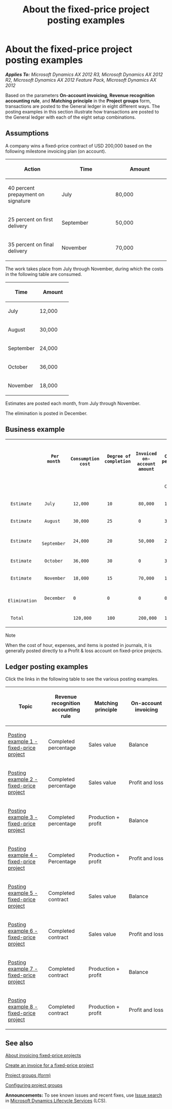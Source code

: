 ﻿---
title: About the fixed-price project posting examples
TOCTitle: About the fixed-price project posting examples
ms:assetid: d6a5c49d-baab-4c2f-aa5c-c98c4643e246
ms:mtpsurl: https://technet.microsoft.com/en-us/library/Aa499390(v=AX.60)
ms:contentKeyID: 36059537
ms.date: 04/18/2014
mtps_version: v=AX.60
f1_keywords:
- fixed-price
- project posting
---

# About the fixed-price project posting examples 


_**Applies To:** Microsoft Dynamics AX 2012 R3, Microsoft Dynamics AX 2012 R2, Microsoft Dynamics AX 2012 Feature Pack, Microsoft Dynamics AX 2012_

Based on the parameters **On-account invoicing**, **Revenue recognition accounting rule**, and **Matching principle** in the **Project groups** form, transactions are posted to the General ledger in eight different ways. The posting examples in this section illustrate how transactions are posted to the General ledger with each of the eight setup combinations.

## Assumptions

A company wins a fixed-price contract of USD 200,000 based on the following milestone invoicing plan (on account).

<table>
<colgroup>
<col style="width: 33%" />
<col style="width: 33%" />
<col style="width: 33%" />
</colgroup>
<thead>
<tr class="header">
<th><p>Action</p></th>
<th><p>Time</p></th>
<th><p>Amount</p></th>
</tr>
</thead>
<tbody>
<tr class="odd">
<td><p>40 percent prepayment on signature</p></td>
<td><p>July</p></td>
<td><p>80,000</p></td>
</tr>
<tr class="even">
<td><p>25 percent on first delivery</p></td>
<td><p>September</p></td>
<td><p>50,000</p></td>
</tr>
<tr class="odd">
<td><p>35 percent on final delivery</p></td>
<td><p>November</p></td>
<td><p>70,000</p></td>
</tr>
</tbody>
</table>


The work takes place from July through November, during which the costs in the following table are consumed.

<table>
<colgroup>
<col style="width: 50%" />
<col style="width: 50%" />
</colgroup>
<thead>
<tr class="header">
<th><p>Time</p></th>
<th><p>Amount</p></th>
</tr>
</thead>
<tbody>
<tr class="odd">
<td><p>July</p></td>
<td><p>12,000</p></td>
</tr>
<tr class="even">
<td><p>August</p></td>
<td><p>30,000</p></td>
</tr>
<tr class="odd">
<td><p>September</p></td>
<td><p>24,000</p></td>
</tr>
<tr class="even">
<td><p>October</p></td>
<td><p>36,000</p></td>
</tr>
<tr class="odd">
<td><p>November</p></td>
<td><p>18,000</p></td>
</tr>
</tbody>
</table>


Estimates are posted each month, from July through November.

The elimination is posted in December.

## Business example

<table xmlns="http://www.w3.org/1999/xhtml"> <tr><th colspan="1"> <p></p> </th><th colspan="1"> <p>
   
	 Per month
  </p> </th><th colspan="1"> <p>
   
	 Consumption cost
  </p> </th><th colspan="1"> <p>
   
	 Degree of completion
  </p> </th><th colspan="1"> <p>
   
	 Invoiced on-account amount
  </p> </th><th colspan="1"> <p>
   
	 Completed percentage
  </p> </th><th colspan="1"> <p>
   
	 Completed percentage
  </p> </th><th colspan="1"> <p>
   
	 Completed contract
  </p> </th><th colspan="1"> <p>
   
	 Completed contract
  </p> </th></tr> <tr><td colspan="1"> <p></p> </td><td colspan="1"> <p></p> </td><td colspan="1"> <p></p> </td><td colspan="1"> <p></p> </td><td colspan="1"> <p></p> </td><td colspan="1"> <p>
   
	 Cost
  </p> </td><td colspan="1"> <p>
   
	 Revenue
  </p> </td><td colspan="1"> <p>
   
	 Cost 
  </p> </td><td colspan="1"> <p>
   
	 Revenue
  </p> </td></tr> <tr><td colspan="1"> <p>
   
	 Estimate
  </p> </td><td colspan="1"> <p>
   
	 July
  </p> </td><td colspan="1"> <p>
   
	 12,000
  </p> </td><td colspan="1"> <p>
   
	 10
  </p> </td><td colspan="1"> <p>
   
	 80,000
  </p> </td><td colspan="1"> <p>
   
	 12,000
  </p> </td><td colspan="1"> <p>
   
	 20,000
  </p> </td><td colspan="1"> <p>
   
	 0
  </p> </td><td colspan="1"> <p>
   
	 0
  </p> </td></tr> <tr><td colspan="1"> <p>
   
	 Estimate
  </p> </td><td colspan="1"> <p>
   
	 August
  </p> </td><td colspan="1"> <p>
   
	 30,000
  </p> </td><td colspan="1"> <p>
   
	 25
  </p> </td><td colspan="1"> <p>
   
	 0
  </p> </td><td colspan="1"> <p>
   
	 30,000
  </p> </td><td colspan="1"> <p>
   
	 50,000
  </p> </td><td colspan="1"> <p>
   
	 0
  </p> </td><td colspan="2"> <p>
   
	 0
  </p> </td></tr> <tr><td colspan="1"> <p>
   
	 Estimate
  </p> </td><td colspan="1"> <p>
   
	 September
  </p> </td><td colspan="1"> <p>
   
	 24,000
  </p> </td><td colspan="1"> <p>
   
	 20
  </p> </td><td colspan="1"> <p>
   
	 50,000
  </p> </td><td colspan="1"> <p>
   
	 24,000
  </p> </td><td colspan="1"> <p>
   
	 40,000
  </p> </td><td colspan="1"> <p>
   
	 0
  </p> </td><td colspan="2"> <p>
   
	 0
  </p> </td></tr> <tr><td colspan="1"> <p>
   
	 Estimate
  </p> </td><td colspan="1"> <p>
   
	 October
  </p> </td><td colspan="1"> <p>
   
	 36,000
  </p> </td><td colspan="1"> <p>
   
	 30
  </p> </td><td colspan="1"> <p>
   
	 0
  </p> </td><td colspan="1"> <p>
   
	 36,000
  </p> </td><td colspan="1"> <p>
   
	 60,000
  </p> </td><td colspan="1"> <p>
   
	 0
  </p> </td><td colspan="2"> <p>
   
	 0
  </p> </td></tr> <tr><td colspan="1"> <p>
   
	 Estimate
  </p> </td><td colspan="1"> <p>
   
	 November
  </p> </td><td colspan="1"> <p>
   
	 18,000
  </p> </td><td colspan="1"> <p>
   
	 15
  </p> </td><td colspan="1"> <p>
   
	 70,000
  </p> </td><td colspan="1"> <p>
   
	 18,000
  </p> </td><td colspan="1"> <p>
   
	 30,000
  </p> </td><td colspan="1"> <p>
   
	 0
  </p> </td><td colspan="2"> <p>
   
	 0
  </p> </td></tr> <tr><td colspan="1"> <p>
   
	 Elimination
  </p> </td><td colspan="1"> <p>
   
	 December
  </p> </td><td colspan="1"> <p>
   
	 0
  </p> </td><td colspan="1"> <p>
   
	 0
  </p> </td><td colspan="1"> <p>
   
	 0
  </p> </td><td colspan="1"> <p>
   
	 0
  </p> </td><td colspan="1"> <p>
   
	 0
  </p> </td><td colspan="1"> <p>
   
	 120,000
  </p> </td><td colspan="2"> <p>
   
	 200,000
  </p> </td></tr> <tr><td colspan="1"> <p>
   
	 Total
  </p> </td><td colspan="1"> <p></p> </td><td colspan="1"> <p>
   
	 120,000
  </p> </td><td colspan="1"> <p>
   
	 100
  </p> </td><td colspan="1"> <p>
   
	 200,000
  </p> </td><td colspan="1"> <p>
   
	 120,000
  </p> </td><td colspan="1"> <p>
   
	 200,000
  </p> </td><td colspan="1"> <p>
   
	 120,000
  </p> </td><td colspan="2"> <p>
   
	 200,000
  </p> </td></tr> </table>


> [!NOTE]
> <P>When the cost of hour, expenses, and items is posted in journals, it is generally posted directly to a Profit &amp; loss account on fixed-price projects.</P>



## Ledger posting examples

Click the links in the following table to see the various posting examples.

<table>
<colgroup>
<col style="width: 25%" />
<col style="width: 25%" />
<col style="width: 25%" />
<col style="width: 25%" />
</colgroup>
<thead>
<tr class="header">
<th><p>Topic</p></th>
<th><p>Revenue recognition accounting rule</p></th>
<th><p>Matching principle</p></th>
<th><p>On-account invoicing</p></th>
</tr>
</thead>
<tbody>
<tr class="odd">
<td><p><a href="posting-example-1-fixed-price-project.md">Posting example 1 - fixed-price project</a></p></td>
<td><p>Completed percentage</p></td>
<td><p>Sales value</p></td>
<td><p>Balance</p></td>
</tr>
<tr class="even">
<td><p><a href="posting-example-2-fixed-price-project.md">Posting example 2 - fixed-price project</a></p></td>
<td><p>Completed percentage</p></td>
<td><p>Sales value</p></td>
<td><p>Profit and loss</p></td>
</tr>
<tr class="odd">
<td><p><a href="posting-example-3-fixed-price-project.md">Posting example 3 - fixed-price project</a></p></td>
<td><p>Completed percentage</p></td>
<td><p>Production + profit</p></td>
<td><p>Balance</p></td>
</tr>
<tr class="even">
<td><p><a href="posting-example-4-fixed-price-project.md">Posting example 4 - fixed-price project</a></p></td>
<td><p>Completed Percentage</p></td>
<td><p>Production + profit</p></td>
<td><p>Profit and loss</p></td>
</tr>
<tr class="odd">
<td><p><a href="posting-example-5-fixed-price-project.md">Posting example 5 - fixed-price project</a></p></td>
<td><p>Completed contract</p></td>
<td><p>Sales value</p></td>
<td><p>Balance</p></td>
</tr>
<tr class="even">
<td><p><a href="posting-example-6-fixed-price-project.md">Posting example 6 - fixed-price project</a></p></td>
<td><p>Completed contract</p></td>
<td><p>Sales value</p></td>
<td><p>Profit and loss</p></td>
</tr>
<tr class="odd">
<td><p><a href="posting-example-7-fixed-price-project.md">Posting example 7 - fixed-price project</a></p></td>
<td><p>Completed contract</p></td>
<td><p>Production + profit</p></td>
<td><p>Balance</p></td>
</tr>
<tr class="even">
<td><p><a href="posting-example-8-fixed-price-project.md">Posting example 8 - fixed-price project</a></p></td>
<td><p>Completed contract</p></td>
<td><p>Production + profit</p></td>
<td><p>Profit and loss</p></td>
</tr>
</tbody>
</table>


## See also

[About invoicing fixed-price projects](about-invoicing-fixed-price-projects.md)

[Create an invoice for a fixed-price project](create-an-invoice-for-a-fixed-price-project.md)

[Project groups (form)](https://technet.microsoft.com/en-us/library/aa590435\(v=ax.60\))

[Configuring project groups](configuring-project-groups.md)

  
**Announcements:** To see known issues and recent fixes, use [Issue search](http://go.microsoft.com/fwlink/?linkid=389258) in [Microsoft Dynamics Lifecycle Services](http://go.microsoft.com/fwlink/?linkid=306505) (LCS).

